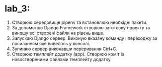 # lab_3:

1. Створюю середовище pipenv та встановлюю необхідні пакети.
2. За допомогою Django Framework створюю заготовку проекту та виношу всі створені файли на рівень вище.
3. Запускаю Django сервер. Виконую вказану команду і переходжу за посиланням яке вивелось у консолі.
4. Зупиняю сервер виконавши переривання Ctrl+C.
5. Створюю темплейт додатку (app). Створюю коміт із новоствореними файлами темплейту додатку.
